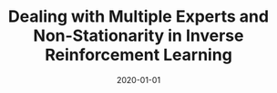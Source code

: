 ---
title: "Dealing with Multiple Experts and Non-Stationarity in Inverse Reinforcement Learning"
collection: publ_preparation
permalink: /publication/0018-2020-Dealing-with-Multiple-Experts-and-Non-Stationarity-in-Inverse-Reinforcement-Learning
note: 'Under revision for MLJ, Special Issue on Reinforcement Learning for Real Life'
date: 2020-01-01
venue: ''
pubtype: 'preparation'
authors: ' Amarildo  Likmeta,  Alberto Maria Metelli,  Giorgia  Ramponi,  Andrea  Tirinzoni,  Matteo  Giuliani, and  Marcello  Restelli'
citation: ' Amarildo  Likmeta,  Alberto Maria Metelli,  Giorgia  Ramponi,  Andrea  Tirinzoni,  Matteo  Giuliani, and  Marcello  Restelli&quot;Dealing with Multiple Experts and Non-Stationarity in Inverse Reinforcement Learning.&quot; 2020.'
---